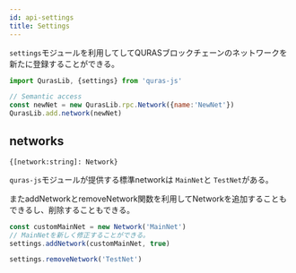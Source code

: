 ```yaml
---
id: api-settings
title: Settings
---
```


`settings`モジュールを利用してしてQURASブロックチェーンのネットワークを新たに登録することができる。

```js
import QurasLib, {settings} from 'quras-js'

// Semantic access
const newNet = new QurasLib.rpc.Network({name:'NewNet'})
QurasLib.add.network(newNet)

```

## networks

`{[network:string]: Network}`

`quras-js`モジュールが提供する標準networkは `MainNet`と `TestNet`がある。

またaddNetworkとremoveNetwork関数を利用してNetworkを追加することもできるし、削除することもできる。

```js
const customMainNet = new Network('MainNet')
// MainNetを新しく修正することができる。
settings.addNetwork(customMainNet, true)

settings.removeNetwork('TestNet')
```
